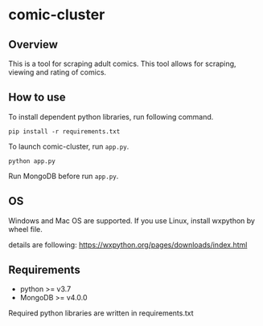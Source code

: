 # comic-cluster

## Overview

This is a tool for scraping adult comics. This tool allows for scraping, viewing and rating of comics.

## How to use
To install dependent python libraries, run following command.
```
pip install -r requirements.txt
```
To launch comic-cluster, run `app.py`. 
```
python app.py
```
Run MongoDB before run `app.py`.

## OS
Windows and Mac OS are supported. If you use Linux, install wxpython by wheel file.

details are following:
https://wxpython.org/pages/downloads/index.html


## Requirements

- python >= v3.7
- MongoDB >= v4.0.0

Required python libraries are written in requirements.txt